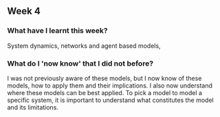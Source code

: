 ## Week 4

### What have I learnt this week?
System dynamics, networks and agent based models, 

### What do I 'now know' that I did not before?
I was not previously aware of these models, but I now know of these models, how to apply them and their implications. I also now understand where these models can be best applied. To pick a model to model a specific system, it is important to understand what constitutes the model and its limitations.
